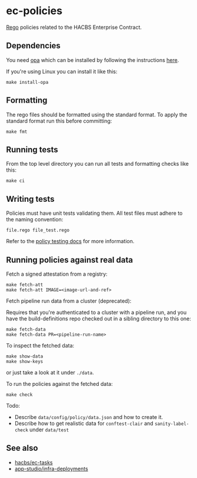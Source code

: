 ec-policies
===========

[Rego][rego] policies related to the HACBS Enterprise Contract.


Dependencies
------------

You need [opa][opa] which can be installed by following the instructions
[here][opa-download].

If you're using Linux you can install it like this:

    make install-opa


Formatting
----------

The rego files should be formatted using the standard format. To apply the
standard format run this before committing:

    make fmt


Running tests
-------------

From the top level directory you can run all tests and formatting checks like
this:

    make ci


Writing tests
-------------

Policies must have unit tests validating them.
All test files must adhere to the naming convention:

    file.rego file_test.rego

Refer to the [policy testing docs](https://www.openpolicyagent.org/docs/latest/policy-testing/) for more information.


Running policies against real data
----------------------------------

Fetch a signed attestation from a registry:

    make fetch-att
    make fetch-att IMAGE=<image-url-and-ref>

Fetch pipeline run data from a cluster (deprecated):

Requires that you're authenticated to a cluster with a pipeline run, and you
have the build-definitions repo checked out in a sibling directory to this
one:

    make fetch-data
    make fetch-data PR=<pipeline-run-name>

To inspect the fetched data:

    make show-data
    make show-keys

or just take a look at it under `./data`.

To run the policies against the fetched data:

    make check

Todo:
- Describe `data/config/policy/data.json` and how to create it.
- Describe how to get realistic data for `conftest-clair`
  and `sanity-label-check` under `data/test`


See also
--------

* [hacbs/ec-tasks](https://github.com/hacbs-contract/ec-tasks)
* [app-studio/infra-deployments](https://github.com/hacbs-contract/infra-deployments)



[rego]: https://www.openpolicyagent.org/docs/latest/policy-language/
[opa]: https://www.openpolicyagent.org/docs/latest/
[opa-download]: https://www.openpolicyagent.org/docs/latest/#1-download-opa
